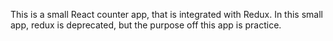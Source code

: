 This is a small React counter app, that is integrated with Redux.
In this small app, redux is deprecated, but the purpose off this app is practice.